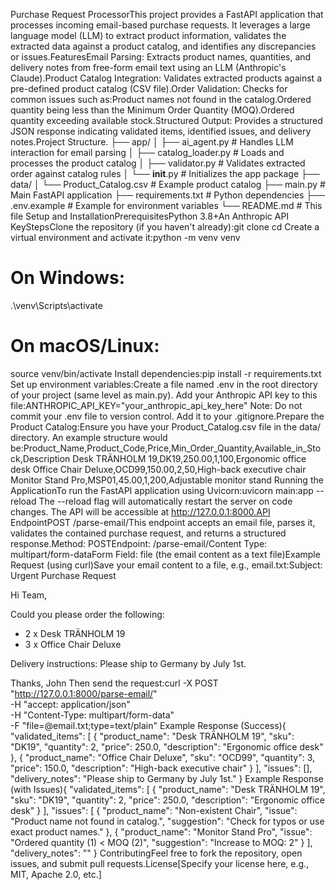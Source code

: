 Purchase Request ProcessorThis project provides a FastAPI application that processes incoming email-based purchase requests. It leverages a large language model (LLM) to extract product information, validates the extracted data against a product catalog, and identifies any discrepancies or issues.FeaturesEmail Parsing: Extracts product names, quantities, and delivery notes from free-form email text using an LLM (Anthropic's Claude).Product Catalog Integration: Validates extracted products against a pre-defined product catalog (CSV file).Order Validation: Checks for common issues such as:Product names not found in the catalog.Ordered quantity being less than the Minimum Order Quantity (MOQ).Ordered quantity exceeding available stock.Structured Output: Provides a structured JSON response indicating validated items, identified issues, and delivery notes.Project Structure.
├── app/
│ ├── ai_agent.py # Handles LLM interaction for email parsing
│ ├── catalog_loader.py # Loads and processes the product catalog
│ ├── validator.py # Validates extracted order against catalog rules
│ └── **init**.py # Initializes the app package
├── data/
│ └── Product_Catalog.csv # Example product catalog
├── main.py # Main FastAPI application
├── requirements.txt # Python dependencies
├── .env.example # Example for environment variables
└── README.md # This file
Setup and InstallationPrerequisitesPython 3.8+An Anthropic API KeyStepsClone the repository (if you haven't already):git clone <your-repository-url>
cd <your-repository-name>
Create a virtual environment and activate it:python -m venv venv

# On Windows:

.\venv\Scripts\activate

# On macOS/Linux:

source venv/bin/activate
Install dependencies:pip install -r requirements.txt
Set up environment variables:Create a file named .env in the root directory of your project (same level as main.py). Add your Anthropic API key to this file:ANTHROPIC_API_KEY="your_anthropic_api_key_here"
Note: Do not commit your .env file to version control. Add it to your .gitignore.Prepare the Product Catalog:Ensure you have your Product_Catalog.csv file in the data/ directory. An example structure would be:Product_Name,Product_Code,Price,Min_Order_Quantity,Available_in_Stock,Description
Desk TRÄNHOLM 19,DK19,250.00,1,100,Ergonomic office desk
Office Chair Deluxe,OCD99,150.00,2,50,High-back executive chair
Monitor Stand Pro,MSP01,45.00,1,200,Adjustable monitor stand
Running the ApplicationTo run the FastAPI application using Uvicorn:uvicorn main:app --reload
The --reload flag will automatically restart the server on code changes. The API will be accessible at http://127.0.0.1:8000.API EndpointPOST /parse-email/This endpoint accepts an email file, parses it, validates the contained purchase request, and returns a structured response.Method: POSTEndpoint: /parse-email/Content Type: multipart/form-dataForm Field: file (the email content as a text file)Example Request (using curl)Save your email content to a file, e.g., email.txt:Subject: Urgent Purchase Request

Hi Team,

Could you please order the following:

- 2 x Desk TRÄNHOLM 19
- 3 x Office Chair Deluxe

Delivery instructions: Please ship to Germany by July 1st.

Thanks,
John
Then send the request:curl -X POST "http://127.0.0.1:8000/parse-email/" \
 -H "accept: application/json" \
 -H "Content-Type: multipart/form-data" \
 -F "file=@email.txt;type=text/plain"
Example Response (Success){
"validated_items": [
{
"product_name": "Desk TRÄNHOLM 19",
"sku": "DK19",
"quantity": 2,
"price": 250.0,
"description": "Ergonomic office desk"
},
{
"product_name": "Office Chair Deluxe",
"sku": "OCD99",
"quantity": 3,
"price": 150.0,
"description": "High-back executive chair"
}
],
"issues": [],
"delivery_notes": "Please ship to Germany by July 1st."
}
Example Response (with Issues){
"validated_items": [
{
"product_name": "Desk TRÄNHOLM 19",
"sku": "DK19",
"quantity": 2,
"price": 250.0,
"description": "Ergonomic office desk"
}
],
"issues": [
{
"product_name": "Non-existent Chair",
"issue": "Product name not found in catalog.",
"suggestion": "Check for typos or use exact product names."
},
{
"product_name": "Monitor Stand Pro",
"issue": "Ordered quantity (1) < MOQ (2)",
"suggestion": "Increase to MOQ: 2"
}
],
"delivery_notes": ""
}
ContributingFeel free to fork the repository, open issues, and submit pull requests.License[Specify your license here, e.g., MIT, Apache 2.0, etc.]
